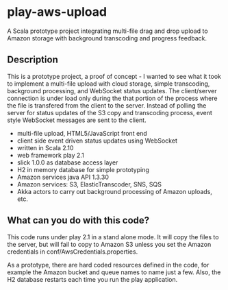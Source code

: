 play-aws-upload
===============

A Scala prototype project integrating multi-file drag and drop upload to Amazon storage
with background transcoding and progress feedback.

## Description
This is a prototype project, a proof of concept - I wanted to see what it took to implement
a multi-file upload with
cloud storage, simple transcoding, background processing, and WebSocket status updates. The client/server
connection is under load only during the that portion of the process where the file is transfered
from the client to the server. Instead of polling the server for status updates of the S3 copy and
transcoding process, event style WebSocket messages are sent to the client.
* multi-file upload, HTML5/JavaScript front end
* client side event driven status updates using WebSocket
* written in Scala 2.10
* web framework play 2.1
* slick 1.0.0 as database access layer
* H2 in memory database for simple prototyping
* Amazon services java API 1.3.30
* Amazon services: S3, ElasticTranscoder, SNS, SQS
* Akka actors to carry out background processing of Amazon uploads, etc.

## What can you do with this code?
This code runs under play 2.1 in a stand alone mode. It will copy the files to the server, but will
fail to copy to Amazon S3 unless you set the Amazon credentials in conf/AwsCredentials.properties.

As a prototype, there are hard coded resources defined in the code, for example the Amazon
bucket and queue names to name just a few. Also, the H2 database restarts each time you run the play
application.

